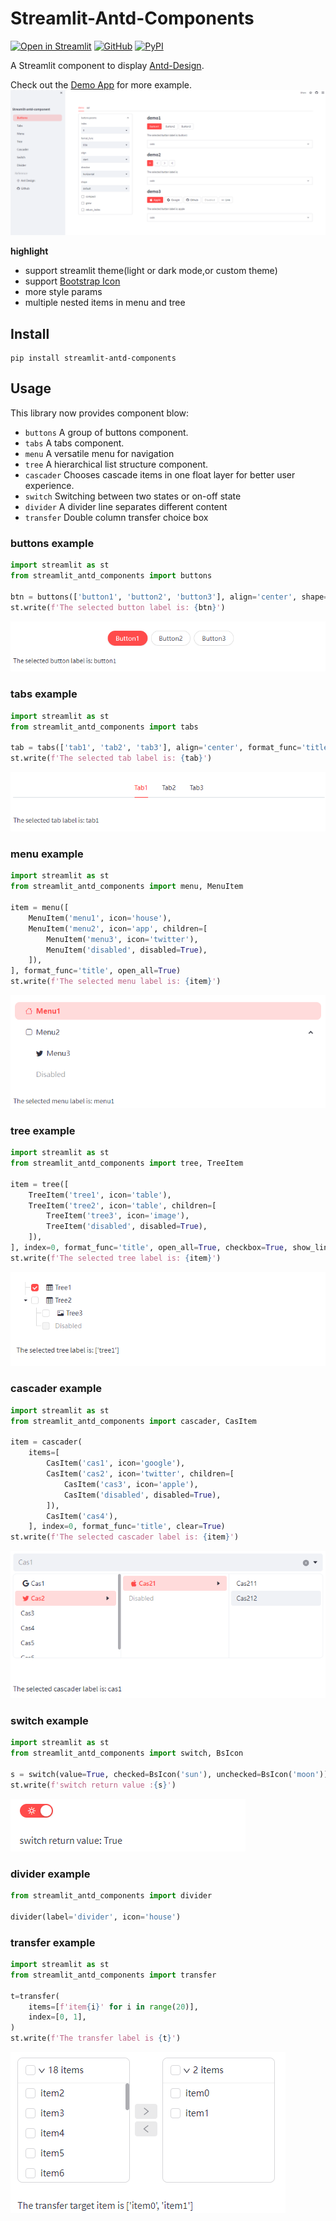 # Streamlit-Antd-Components

[![Open in Streamlit][share_badge]][share_link] [![GitHub][github_badge]][github_link] [![PyPI][pypi_badge]][pypi_link]

A Streamlit component to display [Antd-Design](https://ant.design/).

Check out the [Demo App][share_link] for more example.
![demo](./img/demo.jpg)

**highlight**

* support streamlit theme(light or dark mode,or custom theme)
* support [Bootstrap Icon](https://icons.getbootstrap.com/)
* more style params
* multiple nested items in menu and tree

## Install

```shell script
pip install streamlit-antd-components
```

## Usage

This library now provides component blow:

- `buttons` A group of buttons component.
- `tabs` A tabs component.
- `menu` A versatile menu for navigation
- `tree` A hierarchical list structure component.
- `cascader` Chooses cascade items in one float layer for better user experience.
- `switch` Switching between two states or on-off state
- `divider` A divider line separates different content
- `transfer` Double column transfer choice box

### buttons example

```python
import streamlit as st
from streamlit_antd_components import buttons

btn = buttons(['button1', 'button2', 'button3'], align='center', shape='round', format_func='title')
st.write(f'The selected button label is: {btn}')
```

![buttons](./img/buttons.jpg)

### tabs example

```python
import streamlit as st
from streamlit_antd_components import tabs

tab = tabs(['tab1', 'tab2', 'tab3'], align='center', format_func='title')
st.write(f'The selected tab label is: {tab}')
```

![tabs](./img/tabs.jpg)

### menu example

```python
import streamlit as st
from streamlit_antd_components import menu, MenuItem

item = menu([
    MenuItem('menu1', icon='house'),
    MenuItem('menu2', icon='app', children=[
        MenuItem('menu3', icon='twitter'),
        MenuItem('disabled', disabled=True),
    ]),
], format_func='title', open_all=True)
st.write(f'The selected menu label is: {item}')

```

![menu](./img/menu.jpg)

### tree example

```python
import streamlit as st
from streamlit_antd_components import tree, TreeItem

item = tree([
    TreeItem('tree1', icon='table'),
    TreeItem('tree2', icon='table', children=[
        TreeItem('tree3', icon='image'),
        TreeItem('disabled', disabled=True),
    ]),
], index=0, format_func='title', open_all=True, checkbox=True, show_line=True)
st.write(f'The selected tree label is: {item}')
```

![tree](./img/tree.jpg)

### cascader example

```python
import streamlit as st
from streamlit_antd_components import cascader, CasItem

item = cascader(
    items=[
        CasItem('cas1', icon='google'),
        CasItem('cas2', icon='twitter', children=[
            CasItem('cas3', icon='apple'),
            CasItem('disabled', disabled=True),
        ]),
        CasItem('cas4'),
    ], index=0, format_func='title', clear=True)
st.write(f'The selected cascader label is: {item}')
```

![cascader](./img/cascader.jpg)

### switch example

```python
import streamlit as st
from streamlit_antd_components import switch, BsIcon

s = switch(value=True, checked=BsIcon('sun'), unchecked=BsIcon('moon'))
st.write(f'switch return value :{s}')
```

![switch](./img/switch.jpg)

### divider example

```python
from streamlit_antd_components import divider

divider(label='divider', icon='house')
```
### transfer example

```python
import streamlit as st
from streamlit_antd_components import transfer

t=transfer(
    items=[f'item{i}' for i in range(20)],
    index=[0, 1],
)
st.write(f'The transfer label is {t}')
```

![divider](./img/transfer.jpg)

[share_badge]: https://static.streamlit.io/badges/streamlit_badge_black_white.svg
[share_link]: https://nicedouble-streamlitantdcomponentsdemo-app-middmy.streamlit.app/
[github_badge]: https://badgen.net/badge/icon/GitHub?icon=github&color=black&label
[github_link]: https://github.com/nicedouble/StreamlitAntdComponents
[pypi_badge]: https://badgen.net/pypi/v/streamlit-antd-components
[pypi_link]: https://pypi.org/project/streamlit-antd-components/